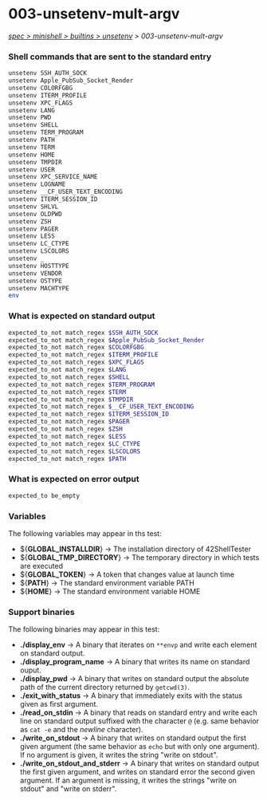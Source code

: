 # 003-unsetenv-mult-argv

*[spec > minishell > builtins > unsetenv](..) > 003-unsetenv-mult-argv*

### Shell commands that are sent to the standard entry

```bash
unsetenv SSH_AUTH_SOCK
unsetenv Apple_PubSub_Socket_Render
unsetenv COLORFGBG
unsetenv ITERM_PROFILE
unsetenv XPC_FLAGS
unsetenv LANG
unsetenv PWD
unsetenv SHELL
unsetenv TERM_PROGRAM
unsetenv PATH
unsetenv TERM
unsetenv HOME
unsetenv TMPDIR
unsetenv USER
unsetenv XPC_SERVICE_NAME
unsetenv LOGNAME
unsetenv __CF_USER_TEXT_ENCODING
unsetenv ITERM_SESSION_ID
unsetenv SHLVL
unsetenv OLDPWD
unsetenv ZSH
unsetenv PAGER
unsetenv LESS
unsetenv LC_CTYPE
unsetenv LSCOLORS
unsetenv _
unsetenv HOSTTYPE
unsetenv VENDOR
unsetenv OSTYPE
unsetenv MACHTYPE
env

```

### What is expected on standard output

```bash
expected_to_not match_regex $SSH_AUTH_SOCK
expected_to_not match_regex $Apple_PubSub_Socket_Render
expected_to_not match_regex $COLORFGBG
expected_to_not match_regex $ITERM_PROFILE
expected_to_not match_regex $XPC_FLAGS
expected_to_not match_regex $LANG
expected_to_not match_regex $SHELL
expected_to_not match_regex $TERM_PROGRAM
expected_to_not match_regex $TERM
expected_to_not match_regex $TMPDIR
expected_to_not match_regex $__CF_USER_TEXT_ENCODING
expected_to_not match_regex $ITERM_SESSION_ID
expected_to_not match_regex $PAGER
expected_to_not match_regex $ZSH
expected_to_not match_regex $LESS
expected_to_not match_regex $LC_CTYPE
expected_to_not match_regex $LSCOLORS
expected_to_not match_regex $PATH

```

### What is expected on error output

```bash
expected_to be_empty
```

### Variables

The following variables may appear in ths test:

* ${**GLOBAL_INSTALLDIR**} -> The installation directory of 42ShellTester
* ${**GLOBAL_TMP_DIRECTORY**} -> The temporary directory in which tests are executed
* ${**GLOBAL_TOKEN**} -> A token that changes value at launch time
* ${**PATH**} -> The standard environment variable PATH
* ${**HOME**} -> The standard environment variable HOME
### Support binaries

The following binaries may appear in this test:


* **./display_env** -> A binary that iterates on `**envp` and write each element on standard output.
* **./display_program_name** -> A binary that writes its name on standard ouput.
* **./display_pwd** -> A binary that writes on standard output the absolute path of the current directory returned by `getcwd(3)`.
* **./exit_with_status** -> A binary that immediately exits with the status given as first argument.
* **./read_on_stdin** -> A binary that reads on standard entry and write each line on standard output suffixed with the character `@` (e.g. same behavior as `cat -e` and the *newline* character).
* **./write_on_stdout** -> A binary that writes on standard output the first given argument (the same behavior as `echo` but with only one argument). If no argument is given, it writes the string "write on stdout".
* **./write_on_stdout_and_stderr** -> A binary that writes on standard output the first given argument, and writes on standard error the second given argument. If an argument is missing, it writes the strings "write on stdout" and "write on stderr".
